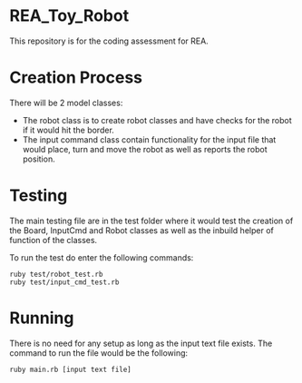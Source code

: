 # REA_Toy_Robot
This repository is for the coding assessment for REA.

# Creation Process
There will be 2 model classes:
- The robot class is to create robot classes and have checks for the robot if it would hit the border.
- The input command class contain functionality for the input file that would place, turn and move the robot as well as reports the robot position.

# Testing
The main testing file are in the test folder where it would test the creation of the Board, InputCmd and Robot classes as well as the inbuild helper of function of the classes.

To run the test do enter the following commands:
```
ruby test/robot_test.rb
ruby test/input_cmd_test.rb
```

# Running
There is no need for any setup as long as the input text file exists.
The command to run the file would be the following:
```
ruby main.rb [input text file]
```